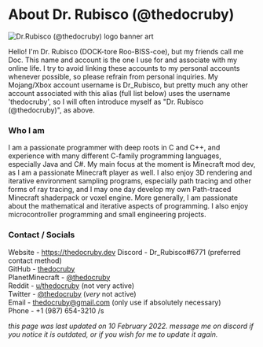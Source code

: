 # About Dr. Rubisco (@thedocruby)
![Dr.Rubisco (@thedocruby) logo banner art](https://cdn.discordapp.com/attachments/846831090304155728/929917318400716871/unknown.png)

Hello! I'm Dr. Rubisco (DOCK-tore Roo-BISS-coe), but my friends call me Doc. This name and account is the one I use for and associate with my online life. I try to avoid linking these accounts to my personal accounts whenever possible, so please refrain from personal inquiries. My Mojang/Xbox account username is Dr_Rubisco, but pretty much any other account associated with this alias (full list below) uses the username 'thedocruby', so I will often introduce myself as "Dr. Rubisco (@thedocruby)", as above.

### Who I am
I am a passionate programmer with deep roots in C and C++, and experience with many different C-family programming languages, especially Java and C#. My main focus at the moment is Minecraft mod dev, as I am a passionate Minecraft player as well. I also enjoy 3D rendering and iterative environment sampling programs, especially path tracing and other forms of ray tracing, and I may one day develop my own Path-traced Minecraft shaderpack or voxel engine. More generally, I am passionate about the mathematical and iterative aspects of programming. I also enjoy microcontroller programming and small engineering projects.

### Contact / Socials
Website - https://thedocruby.dev
Discord -  Dr_Rubisco#6771 (preferred contact method) <br>
GitHub - [thedocruby](https://github.com/thedocruby/) <br>
PlanetMinecraft - [@thedocruby](https://www.planetminecraft.com/thedocruby) <br>
Reddit - [u/thedocruby](https://www.reddit.com/u/thedocruby) (not very active) <br>
Twitter - [@thedocruby](https://twitter.com/thedocruby) (_very_ not active) <br>
Email - [thedocruby@gmail.com](mailto:thedocruby@gmail.com) (only use if absolutely necessary) <br>
Phone - +1 (987) 654-3210 /s

*this page was last updated on 10 February 2022. message me on discord if you notice it is outdated, or if you wish for me to update it again.*
